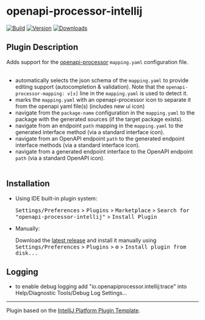 # openapi-processor-intellij

[![Build](https://github.com/openapi-processor/openapi-processor-intellij/actions/workflows/build.yml/badge.svg)](https://github.com/openapi-processor/openapi-processor-intellij/actions/workflows/build.yml)
[![Version](https://img.shields.io/jetbrains/plugin/v/17008.svg)](https://plugins.jetbrains.com/plugin/17008)
[![Downloads](https://img.shields.io/jetbrains/plugin/d/17008.svg)](https://plugins.jetbrains.com/plugin/17008)

## Plugin Description
<!-- Plugin description -->
Adds support for the [openapi-processor](https://openapiprocessor.io/oap/home/home.html) `mapping.yaml` configuration file.
<br/><br/>

* automatically selects the json schema of the `mapping.yaml` to provide editing support (autocompletion & validation). Note that the `openapi-processor-mapping: v[x]` line in the `mapping.yaml` is used to detect it. 
* marks the `mapping.yaml` with an openapi-processor icon to separate it from the openapi yaml file(s) (includes new ui icon)
* navigate from the `package-name` configuration in the `mapping.yaml` to the package with the generated sources (if the target package exists).
* navigate from an endpoint `path` mapping in the `mapping.yaml` to the generated interface method (via a standard interface icon).  
* navigate from an OpenAPI endpoint `path` to the generated endpoint interface methods (via a standard interface icon).
* navigate from a generated endpoint interface to the OpenAPI endpoint `path` (via a standard OpenAPI icon).
<br/><br/>
<!-- Plugin description end -->

## Installation

- Using IDE built-in plugin system:
  
  <kbd>Settings/Preferences</kbd> > <kbd>Plugins</kbd> > <kbd>Marketplace</kbd> > <kbd>Search for "openapi-processor-intellij"</kbd> >
  <kbd>Install Plugin</kbd>
  
- Manually:

  Download the [latest release](https://github.com/openapi-processor/openapi-processor-intellij/releases/latest) and install it manually using
  <kbd>Settings/Preferences</kbd> > <kbd>Plugins</kbd> > <kbd>⚙️</kbd> > <kbd>Install plugin from disk...</kbd>

## Logging

* to enable debug logging add "io.openapiprocessor.intellij:trace" into Help/Diagnostic Tools/Debug Log Settings...


---
Plugin based on the [IntelliJ Platform Plugin Template][template].

[template]: https://github.com/JetBrains/intellij-platform-plugin-template
